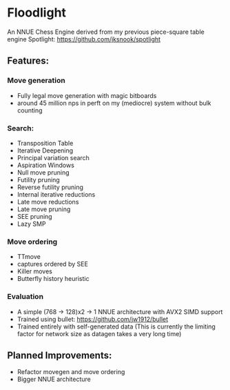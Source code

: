 # Floodlight
An NNUE Chess Engine derived from my previous piece-square table engine Spotlight: https://github.com/jksnook/spotlight

## Features:

### Move generation
* Fully legal move generation with magic bitboards
* around 45 million nps in perft on my (mediocre) system without bulk counting

### Search:
* Transposition Table
* Iterative Deepening
* Principal variation search
* Aspiration Windows
* Null move pruning
* Futility pruning
* Reverse futility pruning
* Internal iterative reductions
* Late move reductions
* Late move pruning
* SEE pruning
* Lazy SMP

### Move ordering
* TTmove
* captures ordered by SEE
* Killer moves
* Butterfly history heuristic

### Evaluation
* A simple (768 -> 128)x2 -> 1 NNUE architecture with AVX2 SIMD support
* Trained using bullet: https://github.com/jw1912/bullet
* Trained entirely with self-generated data (This is currently the limiting factor for network size as datagen takes a very long time)

## Planned Improvements:
* Refactor movegen and move ordering
* Bigger NNUE architecture